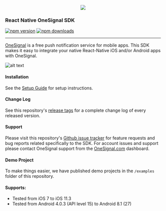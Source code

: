 <p align="center">
  <img src="https://onesignal.com/assets/common/logo_onesignal_color.png"/>
</p>

### React Native OneSignal SDK
[![npm version](https://img.shields.io/npm/v/react-native-onesignal.svg)](https://www.npmjs.com/package/react-native-onesignal) [![npm downloads](https://img.shields.io/npm/dm/react-native-onesignal.svg)](https://www.npmjs.com/package/react-native-onesignal)

---

[OneSignal](https://onesignal.com/) is a free push notification service for mobile apps. This SDK makes it easy to integrate your native React-Native iOS and/or Android apps with OneSignal.

![alt text](https://onesignal.com/images/android_and_ios_notification_image.gif)

#### Installation
See the [Setup Guide](https://documentation.onesignal.com/v5.0/docs/react-native-sdk-setup) for setup instructions.

#### Change Log
See this repository's [release tags](https://github.com/geektimecoil/react-native-onesignal/releases) for a complete change log of every released version.

#### Support
Please visit this repository's [Github issue tracker](https://github.com/geektimecoil/react-native-onesignal/issues) for feature requests and bug reports related specifically to the SDK.
For account issues and support please contact OneSignal support from the [OneSignal.com](https://onesignal.com) dashboard.

#### Demo Project
To make things easier, we have published demo projects in the `/examples` folder of this repository.

#### Supports: 
* Tested from iOS 7 to iOS 11.3
* Tested from Android 4.0.3 (API level 15) to Android 8.1 (27)